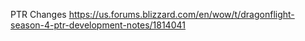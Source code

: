 PTR Changes
https://us.forums.blizzard.com/en/wow/t/dragonflight-season-4-ptr-development-notes/1814041

